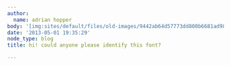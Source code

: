 ```yaml
---
author:
  name: adrian hopper
body: '[img:sites/default/files/old-images/9442ab64d57773dd800b6681ad9858cf_4156.jpg]'
date: '2013-05-01 19:35:29'
node_type: blog
title: hi! could anyone please identify this font?

---
```

